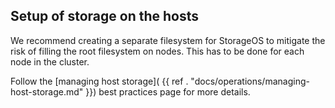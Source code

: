 ## Setup of storage on the hosts

We recommend creating a separate filesystem for StorageOS to mitigate the risk
of filling the root filesystem on nodes. This has to be done for each node in
the cluster.

Follow the [managing host storage](
{{ ref . "docs/operations/managing-host-storage.md" }}) best practices page for more
details.
